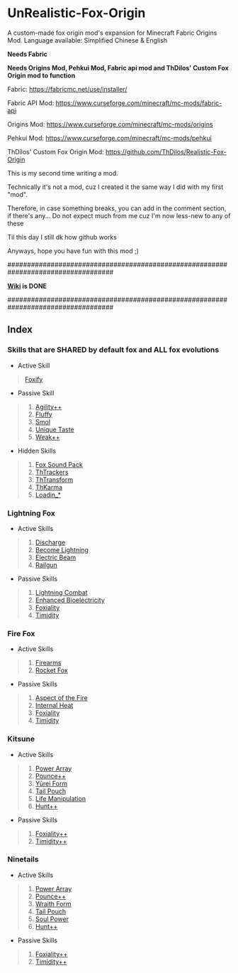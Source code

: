 # UnRealistic-Fox-Origin
A custom-made fox origin mod's expansion for Minecraft Fabric Origins Mod.
Language available: Simplified Chinese & English

**Needs Fabric**

**Needs Origins Mod, Pehkui Mod, Fabric api mod and ThDilos' Custom Fox Origin mod to function**

Fabric: https://fabricmc.net/use/installer/

Fabric API Mod: https://www.curseforge.com/minecraft/mc-mods/fabric-api

Origins Mod: https://www.curseforge.com/minecraft/mc-mods/origins

Pehkui Mod: https://www.curseforge.com/minecraft/mc-mods/pehkui

ThDilos' Custom Fox Origin Mod: https://github.com/ThDilos/Realistic-Fox-Origin

This is my second time writing a mod.

Technically it's not a mod, cuz I created it the same way I did with my first "mod".

Therefore, in case something breaks, you can add in the comment section, if there's any...
Do not expect much from me cuz I'm now less-new to any of these

Til this day I still dk how github works

Anyways, hope you have fun with this mod ;)

###################################################################################

**[Wiki](https://github.com/ThDilos/UnRealistic-Fox-Origin/wiki) is DONE**

###################################################################################

## Index
### Skills that are SHARED by default fox and ALL fox evolutions 
* Active Skill
> [Foxify](https://github.com/ThDilos/UnRealistic-Fox-Origin/wiki/General-Skills#foxify)
* Passive Skill
>1. [Agility++](https://github.com/ThDilos/UnRealistic-Fox-Origin/wiki/General-Skills#agility-not-for-default-fox)
>2. [Fluffy](https://github.com/ThDilos/UnRealistic-Fox-Origin/wiki/General-Skills#fluffy)
>3. [Smol](https://github.com/ThDilos/UnRealistic-Fox-Origin/wiki/General-Skills#smol)
>4. [Unique Taste](https://github.com/ThDilos/UnRealistic-Fox-Origin/wiki/General-Skills#unique-taste)
>4. [Weak++](https://github.com/ThDilos/UnRealistic-Fox-Origin/wiki/General-Skills#weak)
* Hidden Skills
>1. [Fox Sound Pack](https://github.com/ThDilos/UnRealistic-Fox-Origin/wiki/General-Skills#fox-sound-pack)
>2. [ThTrackers](https://github.com/ThDilos/UnRealistic-Fox-Origin/wiki/General-Skills#thtrackers)
>3. [ThTransform](https://github.com/ThDilos/UnRealistic-Fox-Origin/wiki/General-Skills#thtransform)
>4. [ThKarma](https://github.com/ThDilos/UnRealistic-Fox-Origin/wiki/General-Skills#thkarma)
>5. [Loadin_*](https://github.com/ThDilos/UnRealistic-Fox-Origin/wiki/General-Skills#loadin_)

### Lightning Fox
* Active Skills
>1. [Discharge](https://github.com/ThDilos/UnRealistic-Fox-Origin/wiki/Active-Skills-%E2%80%90-Lightning-Fox#discharge)
>2. [Become Lightning](https://github.com/ThDilos/UnRealistic-Fox-Origin/wiki/Active-Skills-%E2%80%90-Lightning-Fox#become-lightning)
>3. [Electric Beam](https://github.com/ThDilos/UnRealistic-Fox-Origin/wiki/Active-Skills-%E2%80%90-Lightning-Fox#electric-beam)
>4. [Railgun](https://github.com/ThDilos/UnRealistic-Fox-Origin/wiki/Active-Skills-%E2%80%90-Lightning-Fox#railgun)
* Passive Skills
>1. [Lightning Combat](https://github.com/ThDilos/UnRealistic-Fox-Origin/wiki/Passive-Skills-%E2%80%90-Lightning-Fox#lightning-combat)
>2. [Enhanced Bioelectricity](https://github.com/ThDilos/UnRealistic-Fox-Origin/wiki/Passive-Skills-%E2%80%90-Lightning-Fox#enhanced-bioelectricity)
>3. [Foxiality](https://github.com/ThDilos/UnRealistic-Fox-Origin/wiki/Passive-Skills-%E2%80%90-Lightning-Fox#foxiality)
>4. [Timidity](https://github.com/ThDilos/UnRealistic-Fox-Origin/wiki/Passive-Skills-%E2%80%90-Lightning-Fox#timidity)

###  Fire Fox
* Active Skills
>1. [Firearms](https://github.com/ThDilos/UnRealistic-Fox-Origin/wiki/Active-Skills-%E2%80%90-Fire-Fox#firearms)
>2. [Rocket Fox](https://github.com/ThDilos/UnRealistic-Fox-Origin/wiki/Active-Skills-%E2%80%90-Fire-Fox#rocket-fox)
* Passive Skills
>1. [Aspect of the Fire](https://github.com/ThDilos/UnRealistic-Fox-Origin/wiki/Passive-Skills-%E2%80%90-Fire-Fox#aspect-of-the-fire)
>2. [Internal Heat](https://github.com/ThDilos/UnRealistic-Fox-Origin/wiki/Passive-Skills-%E2%80%90-Fire-Fox#internal-heat)
>3. [Foxiality](https://github.com/ThDilos/UnRealistic-Fox-Origin/wiki/Passive-Skills-%E2%80%90-Fire-Fox#foxiality)
>4. [Timidity](https://github.com/ThDilos/UnRealistic-Fox-Origin/wiki/Passive-Skills-%E2%80%90-Fire-Fox#timidity)

###  Kitsune
* Active Skills
>1. [Power Array](https://github.com/ThDilos/UnRealistic-Fox-Origin/wiki/Active-Skills-%E2%80%90-Kitsune#power-array)
>2. [Pounce++](https://github.com/ThDilos/UnRealistic-Fox-Origin/wiki/Active-Skills-%E2%80%90-Kitsune#pounce)
>3. [Yūrei Form](https://github.com/ThDilos/UnRealistic-Fox-Origin/wiki/Active-Skills-%E2%80%90-Kitsune#y%C5%ABrei-form)
>4. [Tail Pouch](https://github.com/ThDilos/UnRealistic-Fox-Origin/wiki/Active-Skills-%E2%80%90-Kitsune#tail-pouch)
>5. [Life Manipulation](https://github.com/ThDilos/UnRealistic-Fox-Origin/wiki/Active-Skills-%E2%80%90-Kitsune#life-manipulation)
>7. [Hunt++](https://github.com/ThDilos/UnRealistic-Fox-Origin/wiki/Active-Skills-%E2%80%90-Kitsune#hunt)
* Passive Skills
>1. [Foxiality++](https://github.com/ThDilos/UnRealistic-Fox-Origin/wiki/Passive-Skills-%E2%80%90-Kitsune#foxiality)
>2. [Timidity++](https://github.com/ThDilos/UnRealistic-Fox-Origin/wiki/Passive-Skills-%E2%80%90-Kitsune#timidity)

###  Ninetails
* Active Skills
>1. [Power Array](https://github.com/ThDilos/UnRealistic-Fox-Origin/wiki/Active-Skills-%E2%80%90-Ninetails#power-array)
>2. [Pounce++](https://github.com/ThDilos/UnRealistic-Fox-Origin/wiki/Active-Skills-%E2%80%90-Ninetails#pounce)
>3. [Wraith Form](https://github.com/ThDilos/UnRealistic-Fox-Origin/wiki/Active-Skills-%E2%80%90-Ninetails#wraith-form)
>4. [Tail Pouch](https://github.com/ThDilos/UnRealistic-Fox-Origin/wiki/Active-Skills-%E2%80%90-Ninetails#tail-pouch)
>5. [Soul Power](https://github.com/ThDilos/UnRealistic-Fox-Origin/wiki/Active-Skills-%E2%80%90-Ninetails#soul-power)
>7. [Hunt++](https://github.com/ThDilos/UnRealistic-Fox-Origin/wiki/Active-Skills-%E2%80%90-Ninetails#hunt)
* Passive Skills
>1. [Foxiality++](https://github.com/ThDilos/UnRealistic-Fox-Origin/wiki/Passive-Skills-%E2%80%90-Ninetails#foxiality)
>2. [Timidity++](https://github.com/ThDilos/UnRealistic-Fox-Origin/wiki/Passive-Skills-%E2%80%90-Ninetails#timidity)
